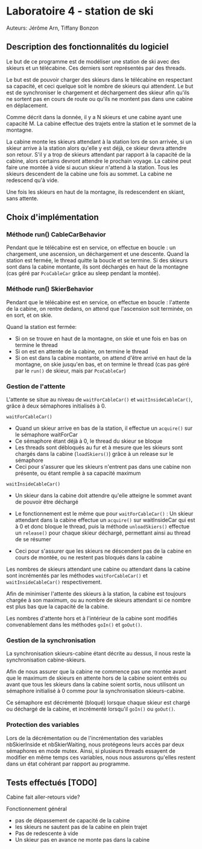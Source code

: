 # Laboratoire 4 - station de ski

Auteurs: Jérôme Arn, Tiffany Bonzon

## Description des fonctionnalités du logiciel

Le but de ce programme est de modéliser une station de ski avec des skieurs et un télécabine. Ces derniers sont représentés par des threads. 

Le but est de pouvoir charger des skieurs dans le télécabine en respectant sa capacité, et ceci quelque soit le nombre de skieurs qui attendent. Le but est de synchroniser le chargement et déchargement des skieur afin qu'ils ne sortent pas en cours de route ou qu'ils ne montent pas dans une cabine en déplacement. 

Comme décrit dans la donnée, il y a N skieurs et une cabine ayant une capacité M. La cabine effectue des trajets entre la station et le sommet de la montagne. 

La cabine monte les skieurs attendant à la station lors de son arrivée, si un skieur arrive à la station alors qu'elle y est déjà, ce skieur devra attendre son retour. S'il y a trop de skieurs attendant par rapport à la capacité de la cabine, alors certains devront attendre le prochain voyage. La cabine peut faire une montée à vide si aucun skieur n'attend à la station. Tous les skieurs descendent de la cabine une fois au sommet. La cabine ne redescend qu'à vide.

Une fois les skieurs en haut de la montagne, ils redescendent en skiant, sans attente.

## Choix d'implémentation

### Méthode run() CableCarBehavior 

Pendant que le télécabine est en service, on effectue en boucle : un chargement, une ascension, un déchargement et une descente. Quand la station est fermée, le thread quitte la boucle et se termine. Si des skieurs sont dans la cabine montante, ils sont déchargés en haut de la montagne (cas géré par `PcoCableCar` grâce au sleep pendant la montée). 

### Méthode run() SkierBehavior

Pendant que le télécabine est en service, on effectue en boucle : l'attente de la cabine, on rentre dedans, on attend que l'ascension soit terminée, on en sort, et on skie. 

Quand la station est fermée:

- Si on se trouve en haut de la montagne, on skie et une fois en bas on termine le thread
- Si on est en attente de la cabine, on termine le thread
- Si on est dans la cabine montante, on attend d'être arrivé en haut de la montagne, on skie jusqu'en bas, et on termine le thread (cas pas géré par le `run()` de skieur, mais par `PcoCableCar`)

### Gestion de l'attente

L'attente se situe au niveau de `waitForCableCar()` et `waitInsideCableCar()`, grâce à deux sémaphores initialisés à 0.

`waitForCableCar()`

- Quand un skieur arrive en bas de la station, il effectue un `acquire()` sur le sémaphore waitForCar
- Ce sémaphore étant déjà à 0, le thread du skieur se bloque
- Les threads sont débloqués au fur et à mesure que les skieurs sont chargés dans la cabine (`loadSkiers()`) grâce à un release sur le sémaphore
- Ceci pour s'assurer que les skieurs n'entrent pas dans une cabine non présente, ou étant remplie à sa capacité maximum

`waitInsideCableCar()`

- Un skieur dans la cabine doit attendre qu'elle atteigne le sommet avant de pouvoir être déchargé

- Le fonctionnement est le même que pour `waitForCableCar()` : Un skieur attendant dans la cabine effectue un `acquire()` sur waitInsideCar qui est à 0 et donc bloque le thread, puis la méthode `unloadSkiers()` effectue un `release()` pour chaque skieur déchargé, permettant ainsi au thread de se résumer

- Ceci pour s'assurer que les skieurs ne déscendent pas de la cabine en cours de montée, ou ne restent pas bloqués dans la cabine

  

Les nombres de skieurs attendant une cabine ou attendant dans la cabine sont incrémentés par les méthodes `waitForCableCar()` et `waitInsideCableCar()` respectivement.

Afin de minimiser l'attente des skieurs à la station, la cabine est toujours chargée à son maximum, ou au nombre de skieurs attendant si ce nombre est plus bas que la capacité de la cabine.

Les nombres d'attente hors et à l'intérieur de la cabine sont modifiés convenablement dans les méthodes `goIn()` et `goOut()`.

### Gestion de la synchronisation

La synchronisation skieurs-cabine étant décrite au dessus, il nous reste la synchronisation cabine-skieurs.

Afin de nous assurer que la cabine ne commence pas une montée avant que le maximum de skieurs en attente hors de la cabine soient entrés ou avant que tous les skieurs dans la cabine soient sortis, nous utilisont un sémaphore initialisé à 0 comme pour la synchronisation skieurs-cabine.

Ce sémaphore est décrémenté (bloqué) lorsque chaque skieur est chargé ou déchargé de la cabine, et incrémenté lorsqu'il `goIn()` ou `goOut()`.

### Protection des variables

Lors de la décrémentation ou de l'incrémentation des variables nbSkierInside et nbSkierWaiting, nous protégeons leurs accès par deux sémaphores en mode mutex. Ainsi, si plusieurs threads essayent de modifier en même temps ces variables, nous nous assurons qu'elles restent dans un état cohérant par rapport au programme. 

## Tests effectués [TODO]

Cabine fait aller-retours vide?

Fonctionnement général

- pas de dépassement de capacité de la cabine
- les skieurs ne sautent pas de la cabine en plein trajet
- Pas de redescente à vide
- Un skieur pas en avance ne monte pas dans la cabine

